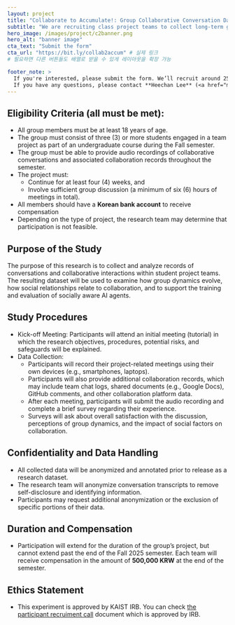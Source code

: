 ```yaml
---
layout: project
title: "Collaborate to Accumulate!: Group Collaborative Conversation Data Collection"
subtitle: "We are recruiting class project teams to collect long-term group collaborative conversation data."
hero_image: /images/project/c2banner.png
hero_alt: "banner image"
cta_text: "Submit the form"
cta_url: "https://bit.ly/collab2accum" # 실제 링크
# 필요하면 다른 버튼들도 배열로 받을 수 있게 레이아웃을 확장 가능

footer_note: >
  If you're interested, please submit the form. We’ll recruit around 25 teams, so recruitment will be First-Come First Serve.   
  If you have any questions, please contact **Heechan Lee** (<a href="mailto:heechan@kaist.ac.kr">heechan@kaist.ac.kr</a>).
---
```


<!-- 필요하면 본문에 자유 서술/FAQ를 추가 -->

## Eligibility Criteria (all must be met):

- All group members must be at least 18 years of age.
- The group must consist of three (3) or more students engaged in a team project as part of an undergraduate course during the Fall semester.
- The group must be able to provide audio recordings of collaborative conversations and associated collaboration records throughout the semester.
- The project must:
  - Continue for at least four (4) weeks, and
  - Involve sufficient group discussion (a minimum of six (6) hours of meetings in total).
- All members should have a **Korean bank account** to receive compensation
- Depending on the type of project, the research team may determine that participation is not feasible.

## Purpose of the Study

 The purpose of this research is to collect and analyze records of conversations and collaborative interactions within student project teams. The resulting dataset will be used to examine how group dynamics evolve, how social relationships relate to collaboration, and to support the training and evaluation of socially aware AI agents.

## Study Procedures

- Kick-off Meeting: Participants will attend an initial meeting (tutorial) in which the research objectives, procedures, potential risks, and safeguards will be explained.
- Data Collection:
  - Participants will record their project-related meetings using their own devices (e.g., smartphones, laptops).
  - Participants will also provide additional collaboration records, which may include team chat logs, shared documents (e.g., Google Docs), GitHub comments, and other collaboration platform data.
  - After each meeting, participants will submit the audio recording and complete a brief survey regarding their experience.
  - Surveys will ask about overall satisfaction with the discussion, perceptions of group dynamics, and the impact of social factors on collaboration.

## Confidentiality and Data Handling

- All collected data will be anonymized and annotated prior to release as a research dataset.
- The research team will anonymize conversation transcripts to remove self-disclosure and identifying information.
- Participants may request additional anonymization or the exclusion of specific portions of their data.


## Duration and Compensation

-  Participation will extend for the duration of the group’s project, but cannot extend past the end of the Fall 2025 semester. Each team will receive compensation in the amount of **500,000 KRW** at the end of the semester.
  
## Ethics Statement

- This experiment is approved by KAIST IRB. You can check [the participant recruiment call](https://docs.google.com/document/d/1mmFHLUH8sbf2hLG5pLl7P0ncIqXyRz0ZeG8MFZNlSPM/edit?usp=sharing) document which is approved by IRB.

